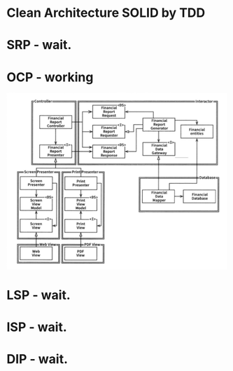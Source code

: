 # Clean Architecture SOLID by TDD

SRP - wait.
=================

OCP - working
=================
![Financial](https://raw.githubusercontent.com/kwcho7/tdd_solid/master/ocp/images/financial.png)


LSP - wait.
==========
ISP - wait.
==========
DIP - wait.
===========
